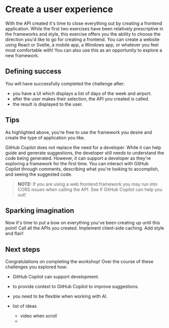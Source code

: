 # Create a user experience

With the API created it's time to close everything out by creating a frontend application. While the first two exercises have been relatively prescriptive in the frameworks and style,
this exercise offers you the ability to choose the direction you'd like to go for creating a frontend. You can create a website using React or Svelte, a mobile app, a Windows app, or
whatever you feel most comfortable with! You can also use this as an opportunity to explore a new framework.

## Defining success

You will have successfully completed the challenge after:

- you have a UI which displays a list of days of the week and airport.
- after the user makes their selection, the API you created is called.
- the result is displayed to the user.

## Tips

As highlighted above, you're free to use the framework you desire and create the type of application you like.

GitHub Copilot does not replace the need for a developer. While it can help guide and generate suggestions, the developer still needs to understand the code being generated. However, it can support a developer as they're exploring a framework for the first time. You can interact with GitHub Copilot through comments, describing what you're looking to accomplish, and seeing the suggested code.

> **NOTE:** If you are using a web frontend framework you may run into CORS issues when calling the API. See if GitHub Copilot can help you out!

## Sparking imagination

Now it's time to put a bow on everything you've been creating up until this point! Call all the APIs you created. Implement client-side caching. Add style and flair!

## Next steps

Congratulations on completing the workshop! Over the course of these challenges you explored how:

- GitHub Copilot can support development.
- to provide context to GitHub Copilot to improve suggestions.
- you need to be flexible when working with AI.


- list of ideas
  - video when scroll
  - 